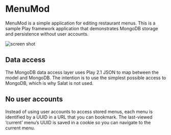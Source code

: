 # MenuMod

MenuMod is a simple application for editing restaurant menus. This is a sample Play framework application that
demonstrates MongoDB storage and persistence without user accounts.

![screen shot](https://raw.github.com/hilton/menumod/master/screenshot.png)

## Data access

The MongoDB data access layer uses Play 2.1 JSON to map between the model and MongoDB. The intention is to use the simplest possible access to MongoDB, which is why Salat is not used.

## No user accounts

Instead of using user accounts to access stored menus, each menu is identified by a UUID in a URL that you can bookmark.
The last-viewed ‘current’ menu’s UUID is saved in a cookie so you can navigate to the current menu.
